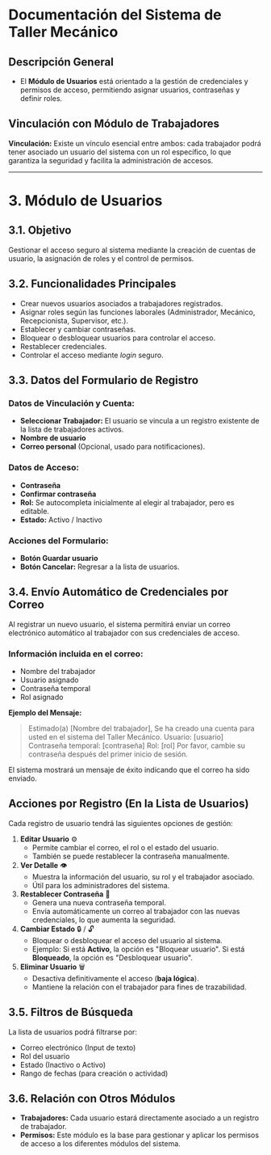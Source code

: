 # Documentación del Sistema de Taller Mecánico

## Descripción General

* El **Módulo de Usuarios** está orientado a la gestión de credenciales y permisos de acceso, permitiendo asignar usuarios, contraseñas y definir roles.

## Vinculación con Módulo de Trabajadores
**Vinculación:** Existe un vínculo esencial entre ambos: cada trabajador podrá tener asociado un usuario del sistema con un rol específico, lo que garantiza la seguridad y facilita la administración de accesos.

---

# 3. Módulo de Usuarios

## 3.1. Objetivo

Gestionar el acceso seguro al sistema mediante la creación de cuentas de usuario, la asignación de roles y el control de permisos.

## 3.2. Funcionalidades Principales

* Crear nuevos usuarios asociados a trabajadores registrados.
* Asignar roles según las funciones laborales (Administrador, Mecánico, Recepcionista, Supervisor, etc.).
* Establecer y cambiar contraseñas.
* Bloquear o desbloquear usuarios para controlar el acceso.
* Restablecer credenciales.
* Controlar el acceso mediante *login* seguro.

## 3.3. Datos del Formulario de Registro

### Datos de Vinculación y Cuenta:

* **Seleccionar Trabajador:** El usuario se vincula a un registro existente de la lista de trabajadores activos.
* **Nombre de usuario**
* **Correo personal** (Opcional, usado para notificaciones).

### Datos de Acceso:

* **Contraseña**
* **Confirmar contraseña**
* **Rol:** Se autocompleta inicialmente al elegir al trabajador, pero es editable.
* **Estado:** Activo / Inactivo

### Acciones del Formulario:

* **Botón Guardar usuario**
* **Botón Cancelar:** Regresar a la lista de usuarios.

## 3.4. Envío Automático de Credenciales por Correo

Al registrar un nuevo usuario, el sistema permitirá enviar un correo electrónico automático al trabajador con sus credenciales de acceso.

### Información incluida en el correo:

* Nombre del trabajador
* Usuario asignado
* Contraseña temporal
* Rol asignado

**Ejemplo del Mensaje:**
> Estimado(a) [Nombre del trabajador],
> Se ha creado una cuenta para usted en el sistema del Taller Mecánico.
> Usuario: [usuario]
> Contraseña temporal: [contraseña]
> Rol: [rol]
> Por favor, cambie su contraseña después del primer inicio de sesión.

El sistema mostrará un mensaje de éxito indicando que el correo ha sido enviado.

## Acciones por Registro (En la Lista de Usuarios)

Cada registro de usuario tendrá las siguientes opciones de gestión:

1.  **Editar Usuario** ⚙️
    * Permite cambiar el correo, el rol o el estado del usuario.
    * También se puede restablecer la contraseña manualmente.
2.  **Ver Detalle** 👁️
    * Muestra la información del usuario, su rol y el trabajador asociado.
    * Útil para los administradores del sistema.
3.  **Restablecer Contraseña** 🔁
    * Genera una nueva contraseña temporal.
    * Envía automáticamente un correo al trabajador con las nuevas credenciales, lo que aumenta la seguridad.
4.  **Cambiar Estado** 🔒 / 🔓
    * Bloquear o desbloquear el acceso del usuario al sistema.
    * Ejemplo: Si está **Activo**, la opción es "Bloquear usuario". Si está **Bloqueado**, la opción es "Desbloquear usuario".
5.  **Eliminar Usuario** 🗑️
    * Desactiva definitivamente el acceso (**baja lógica**).
    * Mantiene la relación con el trabajador para fines de trazabilidad.

## 3.5. Filtros de Búsqueda

La lista de usuarios podrá filtrarse por:

* Correo electrónico (Input de texto)
* Rol del usuario
* Estado (Inactivo o Activo)
* Rango de fechas (para creación o actividad)

## 3.6. Relación con Otros Módulos

* **Trabajadores:** Cada usuario estará directamente asociado a un registro de trabajador.
* **Permisos:** Este módulo es la base para gestionar y aplicar los permisos de acceso a los diferentes módulos del sistema.